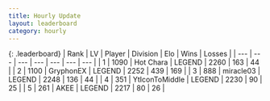 ```yaml
---
title: Hourly Update
layout: leaderboard
category: hourly
---
```


{: .leaderboard}
| Rank | LV | Player | Division | Elo | Wins | Losses |
| --- | --- | --- | --- | --- | --- | --- |
| <span data-change="0">1</span> | 1090 | <span title="ID: 417840">Hot Chara</span> | LEGEND | <span data-change="0">2260</span> | <span data-change="0">163</span> | <span data-change="0">44</span> |
| <span data-change="0">2</span> | 1100 | <span title="ID: 315148">GryphonEX</span> | LEGEND | <span data-change="0">2252</span> | <span data-change="0">439</span> | <span data-change="0">169</span> |
| <span data-change="0">3</span> | 888 | <span title="ID: 416373">miracle03</span> | LEGEND | <span data-change="0">2248</span> | <span data-change="0">136</span> | <span data-change="0">44</span> |
| <span data-change="0">4</span> | 351 | <span title="ID: 108623">YtIconToMiddle</span> | LEGEND | <span data-change="0">2230</span> | <span data-change="0">90</span> | <span data-change="0">25</span> |
| <span data-change="1">5</span> | 261 | <span title="ID: 455100">AKEE</span> | LEGEND | <span data-change="7">2217</span> | <span data-change="1">80</span> | <span data-change="0">26</span> |